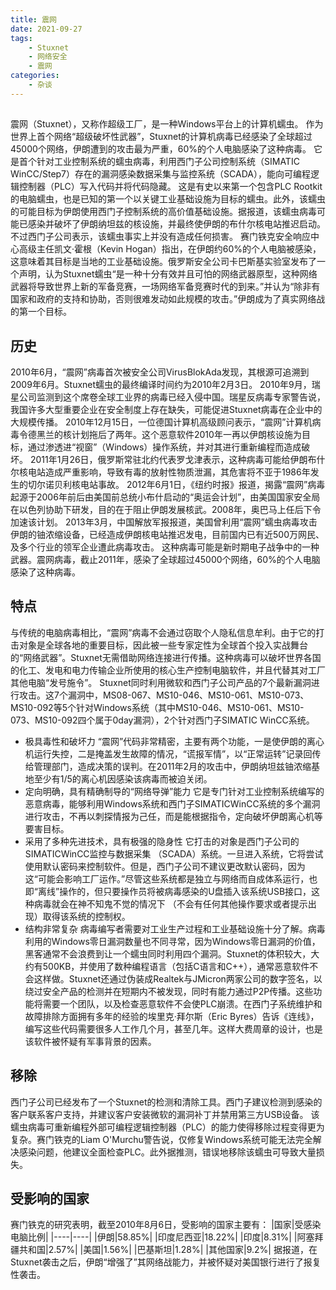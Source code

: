 ```yaml
---
title: 震网
date: 2021-09-27
tags: 
    - Stuxnet 
    - 网络安全 
    - 震网
categories: 
    - 杂谈
---
```

## #

震网（Stuxnet），又称作超级工厂，是一种Windows平台上的计算机蠕虫。 作为世界上首个网络“超级破坏性武器”，Stuxnet的计算机病毒已经感染了全球超过 45000个网络，伊朗遭到的攻击最为严重，60%的个人电脑感染了这种病毒。 它是首个针对工业控制系统的蠕虫病毒，利用西门子公司控制系统（SIMATIC WinCC/Step7）存在的漏洞感染数据采集与监控系统（SCADA），能向可编程逻辑控制器（PLC）写入代码并将代码隐藏。 这是有史以来第一个包含PLC Rootkit的电脑蠕虫，也是已知的第一个以关键工业基础设施为目标的蠕虫。此外，该蠕虫的可能目标为伊朗使用西门子控制系统的高价值基础设施。据报道，该蠕虫病毒可能已感染并破坏了伊朗纳坦兹的核设施，并最终使伊朗的布什尔核电站推迟启动。不过西门子公司表示，该蠕虫事实上并没有造成任何损害。 赛门铁克安全响应中心高级主任凯文·霍根（Kevin Hogan）指出，在伊朗约60%的个人电脑被感染，这意味着其目标是当地的工业基础设施。俄罗斯安全公司卡巴斯基实验室发布了一个声明，认为Stuxnet蠕虫“是一种十分有效并且可怕的网络武器原型，这种网络武器将导致世界上新的军备竞赛，一场网络军备竞赛时代的到来。”并认为“除非有国家和政府的支持和协助，否则很难发动如此规模的攻击。”伊朗成为了真实网络战的第一个目标。

## 历史
2010年6月，“震网”病毒首次被安全公司VirusBlokAda发现，其根源可追溯到2009年6月。Stuxnet蠕虫的最终编译时间约为2010年2月3日。 2010年9月，瑞星公司监测到这个席卷全球工业界的病毒已经入侵中国。瑞星反病毒专家警告说，我国许多大型重要企业在安全制度上存在缺失，可能促进Stuxnet病毒在企业中的大规模传播。 2010年12月15日，一位德国计算机高级顾问表示，“震网”计算机病毒令德黑兰的核计划拖后了两年。这个恶意软件2010年一再以伊朗核设施为目标，通过渗透进“视窗”（Windows）操作系统，并对其进行重新编程而造成破坏。 2011年1月26日，俄罗斯常驻北约代表罗戈津表示，这种病毒可能给伊朗布什尔核电站造成严重影响，导致有毒的放射性物质泄漏，其危害将不亚于1986年发生的切尔诺贝利核电站事故。 2012年6月1日，《纽约时报》报道，揭露“震网”病毒起源于2006年前后由美国前总统小布什启动的“奥运会计划”，由美国国家安全局在以色列协助下研发，目的在于阻止伊朗发展核武。2008年，奥巴马上任后下令加速该计划。 2013年3月，中国解放军报报道，美国曾利用“震网”蠕虫病毒攻击伊朗的铀浓缩设备，已经造成伊朗核电站推迟发电，目前国内已有近500万网民、及多个行业的领军企业遭此病毒攻击。 这种病毒可能是新时期电子战争中的一种武器。震网病毒，截止2011年，感染了全球超过45000个网络，60%的个人电脑感染了这种病毒。

## 特点

与传统的电脑病毒相比，“震网”病毒不会通过窃取个人隐私信息牟利。由于它的打击对象是全球各地的重要目标，因此被一些专家定性为全球首个投入实战舞台的“网络武器”。Stuxnet无需借助网络连接进行传播。这种病毒可以破坏世界各国的化工、发电和电力传输企业所使用的核心生产控制电脑软件，并且代替其对工厂其他电脑“发号施令”。 Stuxnet同时利用微软和西门子公司产品的7个最新漏洞进行攻击。这7个漏洞中，MS08-067、MS10-046、MS10-061、MS10-073、MS10-092等5个针对Windows系统（其中MS10-046、MS10-061、MS10-073、MS10-092四个属于0day漏洞），2个针对西门子SIMATIC WinCC系统。

-    极具毒性和破坏力 “震网”代码非常精密，主要有两个功能，一是使伊朗的离心机运行失控，二是掩盖发生故障的情况，“谎报军情”，以“正常运转”记录回传给管理部门，造成决策的误判。在2011年2月的攻击中，伊朗纳坦兹铀浓缩基地至少有1/5的离心机因感染该病毒而被迫关闭。
-   定向明确，具有精确制导的“网络导弹”能力 它是专门针对工业控制系统编写的恶意病毒，能够利用Windows系统和西门子SIMATICWinCC系统的多个漏洞进行攻击，不再以刺探情报为己任，而是能根据指令，定向破坏伊朗离心机等要害目标。
-   采用了多种先进技术，具有极强的隐身性 它打击的对象是西门子公司的SIMATICWinCC监控与数据采集 （SCADA）系统。一旦进入系统，它将尝试使用默认密码来控制软件。但是，西门子公司不建议更改默认密码，因为这“可能会影响工厂运作。”尽管这些系统都是独立与网络而自成体系运行，也即“离线”操作的，但只要操作员将被病毒感染的U盘插入该系统USB接口，这种病毒就会在神不知鬼不觉的情况下 （不会有任何其他操作要求或者提示出现）取得该系统的控制权。
-   结构非常复杂 病毒编写者需要对工业生产过程和工业基础设施十分了解。病毒利用的Windows零日漏洞数量也不同寻常，因为Windows零日漏洞的价值，黑客通常不会浪费到让一个蠕虫同时利用四个漏洞。Stuxnet的体积较大，大约有500KB，并使用了数种编程语言（包括C语言和C++），通常恶意软件不会这样做。Stuxnet还通过伪装成Realtek与JMicron两家公司的数字签名，以绕过安全产品的检测并在短期内不被发现，同时有能力通过P2P传播。这些功能将需要一个团队，以及检查恶意软件不会使PLC崩溃。在西门子系统维护和故障排除方面拥有多年的经验的埃里克·拜尔斯（Eric Byres）告诉《连线》，编写这些代码需要很多人工作几个月，甚至几年。这样大费周章的设计，也是该软件被怀疑有军事背景的因素。

## 移除

西门子公司已经发布了一个Stuxnet的检测和清除工具。西门子建议检测到感染的客户联系客户支持，并建议客户安装微软的漏洞补丁并禁用第三方USB设备。 该蠕虫病毒可重新编程外部可编程逻辑控制器（PLC）的能力使得移除过程变得更为复杂。赛门铁克的Liam O'Murchu警告说，仅修复Windows系统可能无法完全解决感染问题，他建议全面检查PLC。此外据推测，错误地移除该蠕虫可导致大量损失。

## 受影响的国家
赛门铁克的研究表明，截至2010年8月6日，受影响的国家主要有：
|国家|受感染电脑比例|
|----|----|
|伊朗|58.85%|
|印度尼西亚|18.22%|
|印度|8.31%|
|阿塞拜疆共和国|2.57%|
|美国|1.56%|
|巴基斯坦|1.28%|
|其他国家|9.2%|
据报道，在Stuxnet袭击之后，伊朗“增强了”其网络战能力，并被怀疑对美国银行进行了报复性袭击。